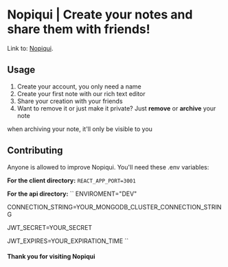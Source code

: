 # Nopiqui | Create your notes and share them with friends!
Link to: [Nopiqui](https://nopiqui.onrender.com "Create your notes and share them with friends!").
## Usage

1. Create your account, you only need a name
2. Create your first note with our rich text editor
3. Share your creation with your friends
4. Want to remove it or just make it private? Just **remove** or **archive** your note  


when archiving your note, it'll only be visible to you

## Contributing 
Anyone is allowed to improve Nopiqui.
You'll need these .env variables:  

**For the client directory:**
``
  REACT_APP_PORT=3001
``

**For the api directory:**
``
  ENVIROMENT="DEV"  

  CONNECTION_STRING=YOUR_MONGODB_CLUSTER_CONNECTION_STRING  

  JWT_SECRET=YOUR_SECRET  

  JWT_EXPIRES=YOUR_EXPIRATION_TIME
``

#### Thank you for visiting Nopiqui


